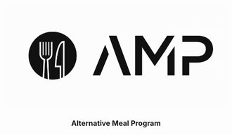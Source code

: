 <div align="center">
        <img src="alt-meal-program-client/src/images/amp.png">
        <h3 align="center">Alternative Meal Program</h3>
</div>
